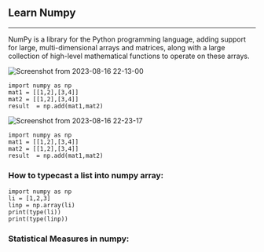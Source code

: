 ## Learn Numpy
<hr>
NumPy is a library for the Python programming language, adding support for large, multi-dimensional arrays and matrices, 
along with a large collection of high-level mathematical functions to operate on these arrays.


![Screenshot from 2023-08-16 22-13-00](https://github.com/chanakyavasantha/DATA-SCIENCE/assets/93817654/02cca0c7-24c7-45d4-ab66-ea5e613c72be)

```
import numpy as np
mat1 = [[1,2],[3,4]]
mat2 = [[1,2],[3,4]]
result  = np.add(mat1,mat2)
````

![Screenshot from 2023-08-16 22-23-17](https://github.com/chanakyavasantha/DATA-SCIENCE/assets/93817654/d2485e60-2a49-40ca-9cea-d321a1848d34)
```
import numpy as np
mat1 = [[1,2],[3,4]]
mat2 = [[1,2],[3,4]]
result  = np.add(mat1,mat2)
```

### How to typecast a list into numpy array:
```
import numpy as np
li = [1,2,3]
linp = np.array(li)
print(type(li))
print(type(linp))
```
### Statistical Measures in numpy:
```




```

